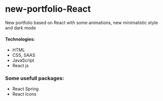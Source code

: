 # new-portfolio-React
New portfolio based on React with some animations, new minimalistic style and dark mode

#### Technologies:
- HTML
- CSS, SAAS
- JavaScript
- React js

### Some usefull packages:
- React Spring 
- React Icons

